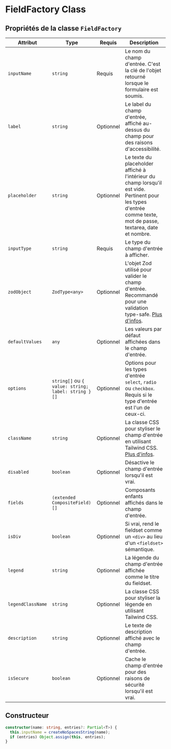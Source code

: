 # FieldFactory Class

## Propriétés de la classe `FieldFactory`

| Attribut          | Type                                               | Requis    | Description                                                                                                                                                       |
| ----------------- | -------------------------------------------------- | --------- | ----------------------------------------------------------------------------------------------------------------------------------------------------------------- |
| `inputName`       | `string`                                           | Requis    | Le nom du champ d'entrée. C'est la clé de l'objet retourné lorsque le formulaire est soumis.                                                                      |
| `label`           | `string`                                           | Optionnel | Le label du champ d'entrée, affiché au-dessus du champ pour des raisons d'accessibilité.                                                                          |
| `placeholder`     | `string`                                           | Optionnel | Le texte du placeholder affiché à l'intérieur du champ lorsqu'il est vide. Pertinent pour les types d'entrée comme texte, mot de passe, textarea, date et nombre. |
| `inputType`       | `string`                                           | Requis    | Le type du champ d'entrée à afficher.                                                                                                                             |
| `zodObject`       | `ZodType<any>`                                     | Optionnel | L'objet Zod utilisé pour valider le champ d'entrée. Recommandé pour une validation type-safe. [Plus d'infos](https://zod.dev/?id=primitives).                     |
| `defaultValues`   | `any`                                              | Optionnel | Les valeurs par défaut affichées dans le champ d'entrée.                                                                                                          |
| `options`         | `string[]` ou `{ value: string; label: string }[]` | Optionnel | Options pour les types d'entrée `select`, `radio` ou `checkbox`. Requis si le type d'entrée est l'un de ceux-ci.                                                  |
| `className`       | `string`                                           | Optionnel | La classe CSS pour styliser le champ d'entrée en utilisant Tailwind CSS. [Plus d'infos](https://tailwindcss.com/).                                                |
| `disabled`        | `boolean`                                          | Optionnel | Désactive le champ d'entrée lorsqu'il est vrai.                                                                                                                   |
| `fields`          | `(extended CompositeField)[]`                      | Optionnel | Composants enfants affichés dans le champ d'entrée.                                                                                                               |
| `isDiv`           | `boolean`                                          | Optionnel | Si vrai, rend le fieldset comme un `<div>` au lieu d'un `<fieldset>` sémantique.                                                                                  |
| `legend`          | `string`                                           | Optionnel | La légende du champ d'entrée affichée comme le titre du fieldset.                                                                                                 |
| `legendClassName` | `string`                                           | Optionnel | La classe CSS pour styliser la légende en utilisant Tailwind CSS.                                                                                                 |
| `description`     | `string`                                           | Optionnel | Le texte de description affiché avec le champ d'entrée.                                                                                                           |
| `isSecure`        | `boolean`                                          | Optionnel | Cache le champ d'entrée pour des raisons de sécurité lorsqu'il est vrai.                                                                                          |

## Constructeur

```typescript
constructor(name: string, entries?: Partial<T>) {
  this.inputName = createNoSpacesString(name);
  if (entries) Object.assign(this, entries);
}
```

